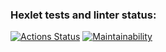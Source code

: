 ### Hexlet tests and linter status:
[![Actions Status](https://github.com/dimidroll450/frontend-project-lvl3/workflows/hexlet-check/badge.svg)](https://github.com/dimidroll450/frontend-project-lvl3/actions)
[![Maintainability](https://api.codeclimate.com/v1/badges/03c93529557e35f813a7/maintainability)](https://codeclimate.com/github/dimidroll450/frontend-project-lvl3/maintainability)